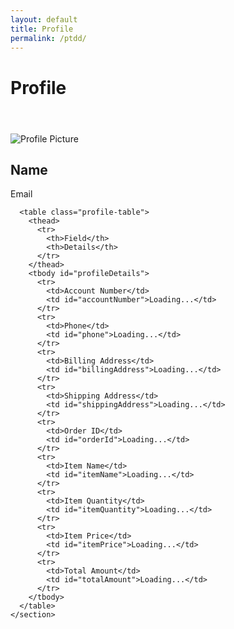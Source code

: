 ```yaml
---
layout: default
title: Profile
permalink: /ptdd/
---
```


# Profile



<!DOCTYPE html>
<html lang="en">
<head>
  <meta charset="UTF-8">
  <meta name="viewport" content="width=device-width, initial-scale=1.0">
  <title>Profile Page</title>
  <link rel="stylesheet" href="styles.css">
  <script src="https://accounts.google.com/gsi/client" async defer></script>
  <script>
    document.addEventListener("DOMContentLoaded", initializeProfilePage);
  </script>
</head>
<body>
  <header>
    <nav class="access-bar">
      <!-- Login or Profile buttons will be updated dynamically -->
    </nav>
  </header>

  <main>
    <section class="profile-section">
      <div class="profile-header">
        <img id="profilePicture" src="default-avatar.png" alt="Profile Picture" class="profile-picture">
        <h1 id="profileName">Name</h1>
        <p id="profileEmail">Email</p>
      </div>

      <table class="profile-table">
        <thead>
          <tr>
            <th>Field</th>
            <th>Details</th>
          </tr>
        </thead>
        <tbody id="profileDetails">
          <tr>
            <td>Account Number</td>
            <td id="accountNumber">Loading...</td>
          </tr>
          <tr>
            <td>Phone</td>
            <td id="phone">Loading...</td>
          </tr>
          <tr>
            <td>Billing Address</td>
            <td id="billingAddress">Loading...</td>
          </tr>
          <tr>
            <td>Shipping Address</td>
            <td id="shippingAddress">Loading...</td>
          </tr>
          <tr>
            <td>Order ID</td>
            <td id="orderId">Loading...</td>
          </tr>
          <tr>
            <td>Item Name</td>
            <td id="itemName">Loading...</td>
          </tr>
          <tr>
            <td>Item Quantity</td>
            <td id="itemQuantity">Loading...</td>
          </tr>
          <tr>
            <td>Item Price</td>
            <td id="itemPrice">Loading...</td>
          </tr>
          <tr>
            <td>Total Amount</td>
            <td id="totalAmount">Loading...</td>
          </tr>
        </tbody>
      </table>
    </section>
  </main>

  <script>
    async function fetchAccountDetails(email) {
      try {
        const response = await fetch(`https://script.google.com/macros/s/YOUR_GOOGLE_SCRIPT_ID/exec?email=${email}`);
        if (response.ok) {
          const data = await response.json();
          updateProfileDetails(data);
        } else {
          console.error("Failed to fetch account details");
        }
      } catch (error) {
        console.error("Error fetching account details:", error);
      }
    }

    function updateProfileDetails(details) {
      document.getElementById("accountNumber").textContent = details.accountNumber || "N/A";
      document.getElementById("phone").textContent = details.phone || "N/A";
      document.getElementById("billingAddress").textContent = `${details.billingStreet}, ${details.billingCity}, ${details.billingState}, ${details.billingPostal}, ${details.billingCountry}`;
      document.getElementById("shippingAddress").textContent = `${details.shippingStreet}, ${details.shippingCity}, ${details.shippingState}, ${details.shippingPostal}, ${details.shippingCountry}`;
      document.getElementById("orderId").textContent = details.orderId || "N/A";
      document.getElementById("itemName").textContent = details.itemName || "N/A";
      document.getElementById("itemQuantity").textContent = details.itemQuantity || "N/A";
      document.getElementById("itemPrice").textContent = details.itemPrice || "N/A";
      document.getElementById("totalAmount").textContent = details.totalAmount || "N/A";
    }

    function initializeProfilePage() {
      const userLoggedIn = localStorage.getItem("userLoggedIn") === "true";
      if (userLoggedIn) {
        const userEmail = localStorage.getItem("userEmail");
        if (userEmail) {
          fetchAccountDetails(userEmail);
        }
      } else {
        // Redirect to login page or display a login message
        alert("Please log in to view your profile.");
        window.location.href = "login.html";
      }
    }
  </script>
</body>
</html>
